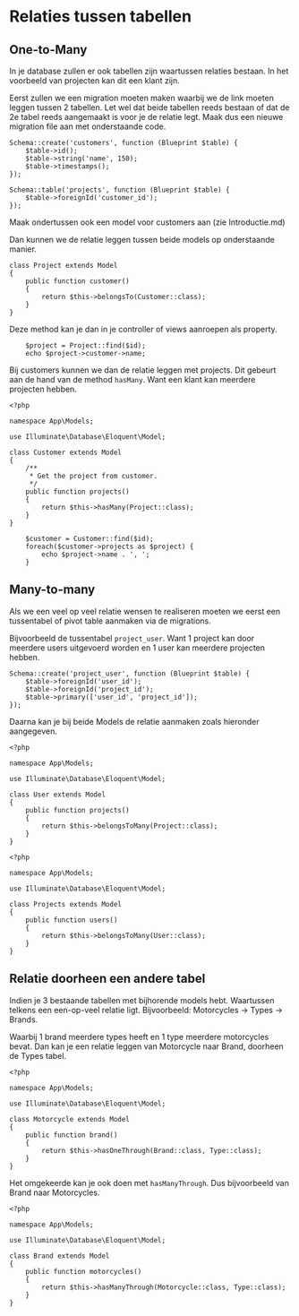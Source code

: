 # Relaties tussen tabellen

## One-to-Many

In je database zullen er ook tabellen zijn waartussen relaties bestaan. In het voorbeeld van projecten kan dit een klant zijn.

Eerst zullen we een migration moeten maken waarbij we de link moeten leggen tussen 2 tabellen. Let wel dat beide tabellen reeds bestaan of dat de 2e tabel reeds aangemaakt is voor je de relatie legt. Maak dus een nieuwe migration file aan met onderstaande code.

```
Schema::create('customers', function (Blueprint $table) {
    $table->id();
    $table->string('name', 150);
    $table->timestamps();
});

Schema::table('projects', function (Blueprint $table) {
    $table->foreignId('customer_id');
});
```

Maak ondertussen ook een model voor customers aan (zie Introductie.md)

Dan kunnen we de relatie leggen tussen beide models op onderstaande manier.

```
class Project extends Model
{
    public function customer()
    {
        return $this->belongsTo(Customer::class);
    }
}
```

Deze method kan je dan in je controller of views aanroepen als property.

```
    $project = Project::find($id);
    echo $project->customer->name;
```

Bij customers kunnen we dan de relatie leggen met projects. Dit gebeurt aan de hand van de method `hasMany`. Want een klant kan meerdere projecten hebben.

```
<?php

namespace App\Models;
 
use Illuminate\Database\Eloquent\Model;
 
class Customer extends Model
{
    /**
     * Get the project from customer.
     */
    public function projects()
    {
        return $this->hasMany(Project::class);
    }
}
``` 

```
    $customer = Customer::find($id);
    foreach($customer->projects as $project) {
        echo $project->name . ', ';
    }
```

## Many-to-many

Als we een veel op veel relatie wensen te realiseren moeten we eerst een tussentabel of pivot table aanmaken via de migrations.

Bijvoorbeeld de tussentabel `project_user`. Want 1 project kan door meerdere users uitgevoerd worden en 1 user kan meerdere projecten hebben.

```
Schema::create('project_user', function (Blueprint $table) {
    $table->foreignId('user_id');
    $table->foreignId('project_id');
    $table->primary(['user_id', 'project_id']);
});
```

Daarna kan je bij beide Models de relatie aanmaken zoals hieronder aangegeven.

```
<?php
 
namespace App\Models;
 
use Illuminate\Database\Eloquent\Model;
 
class User extends Model
{
    public function projects()
    {
        return $this->belongsToMany(Project::class);
    }
}
```

```
<?php
 
namespace App\Models;
 
use Illuminate\Database\Eloquent\Model;
 
class Projects extends Model
{
    public function users()
    {
        return $this->belongsToMany(User::class);
    }
}
```

## Relatie doorheen een andere tabel

Indien je 3 bestaande tabellen met bijhorende models hebt. Waartussen telkens een een-op-veel relatie ligt. Bijvoorbeeld: Motorcycles -> Types -> Brands.

Waarbij 1 brand meerdere types heeft en 1 type meerdere motorcycles bevat. Dan kan je een relatie leggen van Motorcycle naar Brand, doorheen de Types tabel.

```
<?php
 
namespace App\Models;
 
use Illuminate\Database\Eloquent\Model;
 
class Motorcycle extends Model
{
    public function brand()
    {
        return $this->hasOneThrough(Brand::class, Type::class);
    }
}
```

Het omgekeerde kan je ook doen met `hasManyThrough`. Dus bijvoorbeeld van Brand naar Motorcycles.

```
<?php
 
namespace App\Models;
 
use Illuminate\Database\Eloquent\Model;
 
class Brand extends Model
{
    public function motorcycles()
    {
        return $this->hasManyThrough(Motorcycle::class, Type::class);
    }
}
```